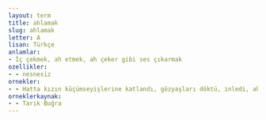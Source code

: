 ```yaml
---
layout: term
title: ahlamak
slug: ahlamak
letter: A
lisan: Türkçe
anlamlar:
- İç çekmek, ah etmek, ah çeker gibi ses çıkarmak
ozellikler:
- - nesnesiz
ornekler:
- - Hatta kızın küçümseyişlerine katlandı, gözyaşları döktü, inledi, ahladı.
orneklerkaynak:
- - Tarık Buğra
---
```

